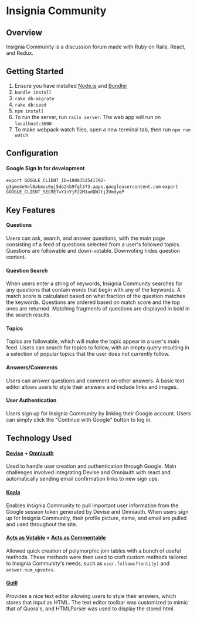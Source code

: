 # Insignia Community


## Overview
Insignia Community is a discussion forum made with Ruby on Rails, React, and Redux.

## Getting Started
1. Ensure you have installed [Node.js](https://nodejs.org/en/download/) and [Bundler](https://bundler.io/)
2. ``bundle install``
3. ``rake db:migrate``
4. ``rake db:seed``
5. ``npm install``
6. To run the server, run ``rails server``. The web app will run on ``localhost:3000``
7. To make webpack watch files, open a new terminal tab, then run ``npm run watch``

## Configuration
#### Google Sign In for development
``export GOOGLE_CLIENT_ID=1088352541792-g3gme4e9ol8akmus0qj5do2nb9fql373.apps.googleusercontent.com``
``export GOOGLE_CLIENT_SECRET=Y1nYjF22M1udQWJtj2UmdyeP``


## Key Features

#### Questions

  Users can ask, search, and answer questions, with the main page consisting of a feed of questions selected from a user's followed topics. Questions are followable and down-votable. Downvoting hides question content.

#### Question Search

   When users enter a string of keywords, Insignia Community searches for any questions that contain words that begin with any of the keywords. A match score is calculated based on what fraction of the question matches the keywords. Questions are ordered based on match score and the top ones are returned. Matching fragments of questions are displayed in bold in the search results.

#### Topics

  Topics are followable, which will make the topic appear in a user's main feed. Users can search for topics to follow, with an empty query resulting in a selection of popular topics that the user does not currently follow.

#### Answers/Comments

  Users can answer questions and comment on other answers. A basic text editor allows users to style their answers and include links and images.

#### User Authentication

  Users sign up for Insignia Community by linking their Google account. Users can simply click the "Continue with Google" button to log in.


## Technology Used

  #### [Devise](https://github.com/plataformatec/devise) + [Omniauth](https://github.com/omniauth/omniauth)

  Used to handle user creation and authentication through Google. Main challenges involved integrating Devise and Omniauth with react and automatically sending email confirmation links to new sign ups.

  #### [Koala](https://github.com/arsduo/koala)

  Enables Insignia Community to pull important user information from the Google session token generated by Devise and Omniauth. When users sign up for Insignia Community, their profile picture, name, and email are pulled and used throughout the site.

  #### [Acts as Votable](https://github.com/ryanto/acts_as_votable) + [Acts as Commentable](https://github.com/elight/acts_as_commentable_with_threading)
  Allowed quick creation of polymorphic join tables with a bunch of useful methods. These methods were then used to craft custom methods tailored to Insignia Community's needs, such as `user.follows?(entity)` and `answer.num_upvotes`.

  #### [Quill](https://github.com/zenoamaro/react-quill)
  Provides a nice text editor allowing users to style their answers, which stores that input as HTML. The text editor toolbar was customized to mimic that of Quora's, and HTMLParser was used to display the stored html.
